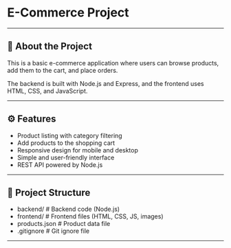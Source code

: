 # E-Commerce Project

---

## 🚀 About the Project

This is a basic e-commerce application where users can browse products, add them to the cart, and place orders.

The backend is built with Node.js and Express, and the frontend uses HTML, CSS, and JavaScript.

---

## ⚙️ Features

- Product listing with category filtering  
- Add products to the shopping cart  
- Responsive design for mobile and desktop  
- Simple and user-friendly interface  
- REST API powered by Node.js

---

## 📁 Project Structure

- backend/ # Backend code (Node.js)
- frontend/ # Frontend files (HTML, CSS, JS, images)
- products.json # Product data file
- .gitignore # Git ignore file

---

